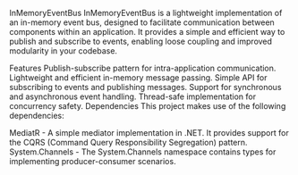InMemoryEventBus
InMemoryEventBus is a lightweight implementation of an in-memory event bus, designed to facilitate communication between components within an application. It provides a simple and efficient way to publish and subscribe to events, enabling loose coupling and improved modularity in your codebase.

Features
Publish-subscribe pattern for intra-application communication.
Lightweight and efficient in-memory message passing.
Simple API for subscribing to events and publishing messages.
Support for synchronous and asynchronous event handling.
Thread-safe implementation for concurrency safety.
Dependencies
This project makes use of the following dependencies:

MediatR - A simple mediator implementation in .NET. It provides support for the CQRS (Command Query Responsibility Segregation) pattern.
System.Channels - The System.Channels namespace contains types for implementing producer-consumer scenarios.
